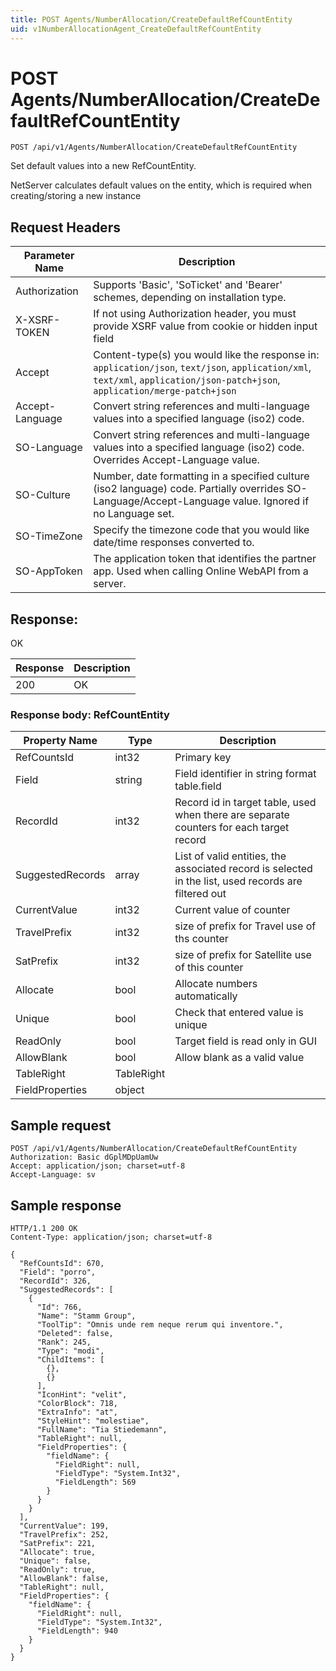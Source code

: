 ```yaml
---
title: POST Agents/NumberAllocation/CreateDefaultRefCountEntity
uid: v1NumberAllocationAgent_CreateDefaultRefCountEntity
---
```


# POST Agents/NumberAllocation/CreateDefaultRefCountEntity

```http
POST /api/v1/Agents/NumberAllocation/CreateDefaultRefCountEntity
```

Set default values into a new RefCountEntity.


NetServer calculates default values on the entity, which is required when creating/storing a new instance







## Request Headers

| Parameter Name | Description |
|----------------|-------------|
| Authorization  | Supports 'Basic', 'SoTicket' and 'Bearer' schemes, depending on installation type. |
| X-XSRF-TOKEN   | If not using Authorization header, you must provide XSRF value from cookie or hidden input field |
| Accept         | Content-type(s) you would like the response in: `application/json`, `text/json`, `application/xml`, `text/xml`, `application/json-patch+json`, `application/merge-patch+json` |
| Accept-Language | Convert string references and multi-language values into a specified language (iso2) code. |
| SO-Language | Convert string references and multi-language values into a specified language (iso2) code. Overrides Accept-Language value. |
| SO-Culture | Number, date formatting in a specified culture (iso2 language) code. Partially overrides SO-Language/Accept-Language value. Ignored if no Language set. |
| SO-TimeZone | Specify the timezone code that you would like date/time responses converted to. |
| SO-AppToken | The application token that identifies the partner app. Used when calling Online WebAPI from a server. |


## Response:

OK

| Response | Description |
|----------------|-------------|
| 200 | OK |

### Response body: RefCountEntity

| Property Name | Type |  Description |
|----------------|------|--------------|
| RefCountsId | int32 | Primary key |
| Field | string | Field identifier in string format table.field |
| RecordId | int32 | Record id in target table, used when there are separate counters for each target record |
| SuggestedRecords | array | List of valid entities, the associated record is selected in the list, used records are filtered out |
| CurrentValue | int32 | Current value of counter |
| TravelPrefix | int32 | size of prefix for Travel use of ths counter |
| SatPrefix | int32 | size of prefix for Satellite use of this counter |
| Allocate | bool | Allocate numbers automatically |
| Unique | bool | Check that entered value is unique |
| ReadOnly | bool | Target field is read only in GUI |
| AllowBlank | bool | Allow blank  as a valid value |
| TableRight | TableRight |  |
| FieldProperties | object |  |

## Sample request

```http!
POST /api/v1/Agents/NumberAllocation/CreateDefaultRefCountEntity
Authorization: Basic dGplMDpUamUw
Accept: application/json; charset=utf-8
Accept-Language: sv
```

## Sample response

```http_
HTTP/1.1 200 OK
Content-Type: application/json; charset=utf-8

{
  "RefCountsId": 670,
  "Field": "porro",
  "RecordId": 326,
  "SuggestedRecords": [
    {
      "Id": 766,
      "Name": "Stamm Group",
      "ToolTip": "Omnis unde rem neque rerum qui inventore.",
      "Deleted": false,
      "Rank": 245,
      "Type": "modi",
      "ChildItems": [
        {},
        {}
      ],
      "IconHint": "velit",
      "ColorBlock": 718,
      "ExtraInfo": "at",
      "StyleHint": "molestiae",
      "FullName": "Tia Stiedemann",
      "TableRight": null,
      "FieldProperties": {
        "fieldName": {
          "FieldRight": null,
          "FieldType": "System.Int32",
          "FieldLength": 569
        }
      }
    }
  ],
  "CurrentValue": 199,
  "TravelPrefix": 252,
  "SatPrefix": 221,
  "Allocate": true,
  "Unique": false,
  "ReadOnly": true,
  "AllowBlank": false,
  "TableRight": null,
  "FieldProperties": {
    "fieldName": {
      "FieldRight": null,
      "FieldType": "System.Int32",
      "FieldLength": 940
    }
  }
}
```